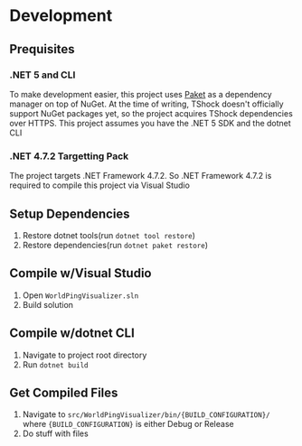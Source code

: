 # Development

## Prequisites

### .NET 5 and CLI
To make development easier, this project uses [Paket](https://fsprojects.github.io/Paket/) as a dependency manager on top of NuGet. At the time of writing, TShock doesn't officially support NuGet packages yet, so the project acquires TShock dependencies over HTTPS. This project assumes you have the .NET 5 SDK and the dotnet CLI

### .NET 4.7.2 Targetting Pack
The project targets .NET Framework 4.7.2. So .NET Framework 4.7.2 is required to compile this project via Visual Studio

## Setup Dependencies
1. Restore dotnet tools(run `dotnet tool restore`)
2. Restore dependencies(run `dotnet paket restore`)

## Compile w/Visual Studio
1. Open `WorldPingVisualizer.sln`
2. Build solution

## Compile w/dotnet CLI
1. Navigate to project root directory
2. Run `dotnet build`

## Get Compiled Files
1. Navigate to `src/WorldPingVisualizer/bin/{BUILD_CONFIGURATION}/` where `{BUILD_CONFIGURATION}` is either Debug or Release
2. Do stuff with files
